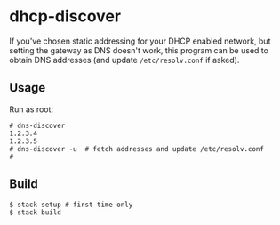 # dhcp-discover

If you've chosen static addressing for your DHCP enabled network,
but setting the gateway as DNS doesn't work, this program
can be used to obtain DNS addresses (and update `/etc/resolv.conf` if asked).

## Usage
Run as root:

    # dns-discover
    1.2.3.4
    1.2.3.5
    # dns-discover -u  # fetch addresses and update /etc/resolv.conf
    #

## Build
    $ stack setup # first time only
    $ stack build

